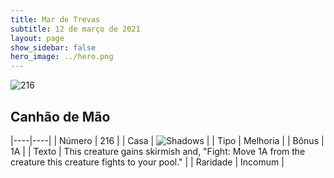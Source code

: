 ```yaml
---
title: Mar de Trevas
subtitle: 12 de março de 2021
layout: page
show_sidebar: false
hero_image: ../hero.png
---
```


![216](https://cdn.keyforgegame.com/media/card_front/pt/496_216_CGFFMQ2HRQX5_pt.png)

## Canhão de Mão

|----|----|
| Número | 216 |
| Casa | ![Shadows](https://archonarcana.com/images/thumb/e/ee/Shadows.png/22px-Shadows.png "Sombras") |
| Tipo | Melhoria |
| Bônus | 1A |
| Texto | This creature gains skirmish and, "Fight: Move 1A from the creature this creature fights to your pool." |
| Raridade | Incomum |
